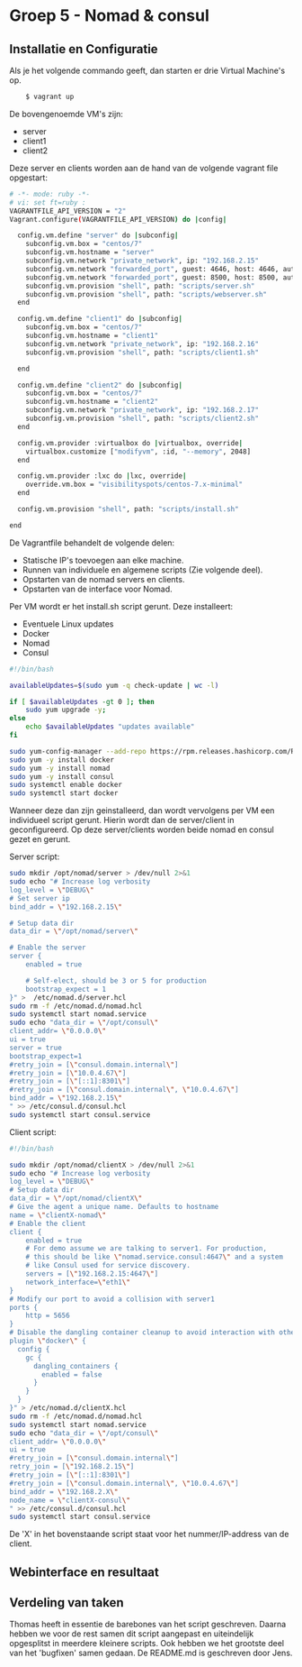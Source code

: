 # Groep 5 - Nomad & consul

## Installatie en Configuratie
Als je het volgende commando geeft, dan starten er drie Virtual Machine's op.

```bash
    $ vagrant up
```

De bovengenoemde VM's zijn:
* server
* client1
* client2

Deze server en clients worden aan de hand van de volgende vagrant file opgestart:
```bash
# -*- mode: ruby -*-
# vi: set ft=ruby :
VAGRANTFILE_API_VERSION = "2"
Vagrant.configure(VAGRANTFILE_API_VERSION) do |config|

  config.vm.define "server" do |subconfig|
    subconfig.vm.box = "centos/7"
    subconfig.vm.hostname = "server"
	subconfig.vm.network "private_network", ip: "192.168.2.15"
	subconfig.vm.network "forwarded_port", guest: 4646, host: 4646, auto_correct: true, host_ip: "127.0.0.1"
	subconfig.vm.network "forwarded_port", guest: 8500, host: 8500, auto_correct: true, host_ip: "127.0.0.1"
    subconfig.vm.provision "shell", path: "scripts/server.sh"
	subconfig.vm.provision "shell", path: "scripts/webserver.sh"
  end

  config.vm.define "client1" do |subconfig|
    subconfig.vm.box = "centos/7"
    subconfig.vm.hostname = "client1"
	subconfig.vm.network "private_network", ip: "192.168.2.16"
    subconfig.vm.provision "shell", path: "scripts/client1.sh"

  end

  config.vm.define "client2" do |subconfig|
    subconfig.vm.box = "centos/7"
    subconfig.vm.hostname = "client2"
	subconfig.vm.network "private_network", ip: "192.168.2.17"
    subconfig.vm.provision "shell", path: "scripts/client2.sh"
  end

  config.vm.provider :virtualbox do |virtualbox, override|
    virtualbox.customize ["modifyvm", :id, "--memory", 2048]
  end

  config.vm.provider :lxc do |lxc, override|
    override.vm.box = "visibilityspots/centos-7.x-minimal"
  end

  config.vm.provision "shell", path: "scripts/install.sh"

end
```
De Vagrantfile behandelt de volgende delen:
* Statische IP's toevoegen aan elke machine.
* Runnen van individuele en algemene scripts (Zie volgende deel).
* Opstarten van de nomad servers en clients.
* Opstarten van de interface voor Nomad.

Per VM wordt er het install.sh script gerunt. Deze installeert:
* Eventuele Linux updates
* Docker
* Nomad
* Consul

```bash
#!/bin/bash

availableUpdates=$(sudo yum -q check-update | wc -l)

if [ $availableUpdates -gt 0 ]; then
    sudo yum upgrade -y;
else
    echo $availableUpdates "updates available"
fi

sudo yum-config-manager --add-repo https://rpm.releases.hashicorp.com/RHEL/hashicorp.repo
sudo yum -y install docker
sudo yum -y install nomad
sudo yum -y install consul
sudo systemctl enable docker
sudo systemctl start docker
```
Wanneer deze dan zijn geinstalleerd, dan wordt vervolgens per VM een individueel script gerunt. Hierin wordt dan de server/client in geconfigureerd.
Op deze server/clients worden beide nomad en consul gezet en gerunt.

Server script:
```bash
sudo mkdir /opt/nomad/server > /dev/null 2>&1
sudo echo "# Increase log verbosity
log_level = \"DEBUG\"
# Set server ip
bind_addr = \"192.168.2.15\"

# Setup data dir
data_dir = \"/opt/nomad/server\"

# Enable the server
server {
    enabled = true

    # Self-elect, should be 3 or 5 for production
    bootstrap_expect = 1
}" >  /etc/nomad.d/server.hcl
sudo rm -f /etc/nomad.d/nomad.hcl
sudo systemctl start nomad.service
sudo echo "data_dir = \"/opt/consul\"
client_addr= \"0.0.0.0\"
ui = true
server = true
bootstrap_expect=1
#retry_join = [\"consul.domain.internal\"]
#retry_join = [\"10.0.4.67\"]
#retry_join = [\"[::1]:8301\"]
#retry_join = [\"consul.domain.internal\", \"10.0.4.67\"]
bind_addr = \"192.168.2.15\"
" >> /etc/consul.d/consul.hcl
sudo systemctl start consul.service

```
Client script:
```bash
#!/bin/bash

sudo mkdir /opt/nomad/clientX > /dev/null 2>&1
sudo echo "# Increase log verbosity
log_level = \"DEBUG\"
# Setup data dir
data_dir = \"/opt/nomad/clientX\"
# Give the agent a unique name. Defaults to hostname
name = \"clientX-nomad\"
# Enable the client
client {
    enabled = true
    # For demo assume we are talking to server1. For production,
    # this should be like \"nomad.service.consul:4647\" and a system
    # like Consul used for service discovery.
    servers = [\"192.168.2.15:4647\"]
	network_interface=\"eth1\"
}
# Modify our port to avoid a collision with server1
ports {
    http = 5656
}
# Disable the dangling container cleanup to avoid interaction with other clients
plugin \"docker\" {
  config {
    gc {
      dangling_containers {
        enabled = false
      }
    }
  }
}" > /etc/nomad.d/clientX.hcl
sudo rm -f /etc/nomad.d/nomad.hcl
sudo systemctl start nomad.service
sudo echo "data_dir = \"/opt/consul\"
client_addr= \"0.0.0.0\"
ui = true
#retry_join = [\"consul.domain.internal\"]
retry_join = [\"192.168.2.15\"]
#retry_join = [\"[::1]:8301\"]
#retry_join = [\"consul.domain.internal\", \"10.0.4.67\"]
bind_addr = \"192.168.2.X\"
node_name = \"clientX-consul\"
" >> /etc/consul.d/consul.hcl
sudo systemctl start consul.service
```
De 'X' in het bovenstaande script staat voor het nummer/IP-address van de client.

## Webinterface en resultaat

## Verdeling van taken
Thomas heeft in essentie de barebones van het script geschreven. Daarna hebben we voor de rest
samen dit script aangepast en uiteindelijk opgesplitst in meerdere kleinere scripts. Ook hebben we het grootste
deel van het 'bugfixen' samen gedaan. De README.md is geschreven door Jens.
